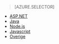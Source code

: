> [AZURE.SELECTOR]
- [ASP.NET](../articles/application-insights/app-insights-asp-net.md)
- [Java](../articles/application-insights/app-insights-java-get-started.md)
- [Node.js](../articles/application-insights/app-insights-nodejs.md)
- [Javascript](../articles/application-insights/app-insights-javascript.md)
- [Overige](../articles/application-insights/app-insights-platforms.md)


<!--HONumber=Sep16_HO3-->


